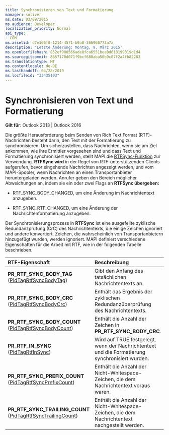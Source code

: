 ```yaml
---
title: Synchronisieren von Text und Formatierung
manager: soliver
ms.date: 03/09/2015
ms.audience: Developer
localization_priority: Normal
api_type:
- COM
ms.assetid: d7e166f0-1214-4571-b9a8-366960772a7a
description: 'Letzte Änderung: Montag, 9. März 2015'
ms.openlocfilehash: 852ef988566ade8fca6551bea0d618199319d1d4
ms.sourcegitcommit: 8657170d071f9bcf680aba50b9c07f2a4fb82283
ms.translationtype: MT
ms.contentlocale: de-DE
ms.lasthandoff: 04/28/2019
ms.locfileid: "33435103"
---
```

# <a name="synchronizing-text-and-formatting"></a>Synchronisieren von Text und Formatierung

  
  
**Gilt für**: Outlook 2013 | Outlook 2016 
  
Die größte Herausforderung beim Senden von Rich Text Format (RTF)-Nachrichten besteht darin, den Text mit der Formatierung zu synchronisieren. Um sicherzustellen, dass Nachrichten, wenn sie am Ziel ankommen, wie ihre Ermittler vorgesehen sind und dass Text und Formatierung synchronisiert werden, stellt MAPI die [RTFSync-Funktion](rtfsync.md) zur Verwendung. **RTFSync wird** in der Regel von RTF-unterstützenden Clients aufgerufen, bevor eingehende Nachrichten angezeigt werden, und vom MAPI-Spooler, wenn Nachrichten an einen Transportanbieter heruntergeladen werden. Anrufer geben den Bereich möglicher Abweichungen an, indem sie ein oder zwei Flags an **RTFSync übergeben:**
  
- RTF_SYNC_BODY_CHANGED, um eine Änderung im Nachrichtentext anzugeben.
    
- RTF_SYNC_RTF_CHANGED, um eine Änderung der Nachrichtenformatierung anzugeben.
    
Der Synchronisierungsprozess in **RTFSync** ist eine ausgefeilte zyklische Redundanzprüfung (CrC) des Nachrichtentexts, die einige Zeichen ignoriert und andere konvertiert. Zeichen, die wahrscheinlich von Transportanbietern hinzugefügt wurden, werden ignoriert. MAPI definiert verschiedene Eigenschaften für die Arbeit mit RTF, wie in der folgenden Tabelle beschrieben. 
  
|**RTF-Eigenschaft**|**Beschreibung**|
|:-----|:-----|
|**PR_RTF_SYNC_BODY_TAG** ([PidTagRtfSyncBodyTag](pidtagrtfsyncbodytag-canonical-property.md))  <br/> |Gibt den Anfang des tatsächlichen Nachrichtentexts an.  <br/> |
|**PR_RTF_SYNC_BODY_CRC** ([PidTagRtfSyncBodyCrc](pidtagrtfsyncbodycrc-canonical-property.md))  <br/> |Enthält das Ergebnis der zyklischen Redundanzüberprüfung des Nachrichtentexts.  <br/> |
|**PR_RTF_SYNC_BODY_COUNT** ([PidTagRtfSyncBodyCount](pidtagrtfsyncbodycount-canonical-property.md))  <br/> |Enthält die Anzahl der Zeichen in **PR_RTF_SYNC_BODY_CRC**.  <br/> |
|**PR_RTF_IN_SYNC** ([PidTagRtfInSync](pidtagrtfinsync-canonical-property.md))  <br/> |Wird auf TRUE festgelegt, wenn der Nachrichtentext und die Formatierung synchronisiert wurden.  <br/> |
|**PR_RTF_SYNC_PREFIX_COUNT** ([PidTagRtfSyncPrefixCount](pidtagrtfsyncprefixcount-canonical-property.md))  <br/> |Enthält die Anzahl der Nicht-Whitespace-Zeichen, die dem Nachrichtentext voraus waren.  <br/> |
|**PR_RTF_SYNC_TRAILING_COUNT** ([PidTagRtfSyncTrailingCount](pidtagrtfsynctrailingcount-canonical-property.md))  <br/> |Enthält die Anzahl der Nicht-Whitespace-Zeichen, die dem Nachrichtentext nachgestellt werden.  <br/> |
   

